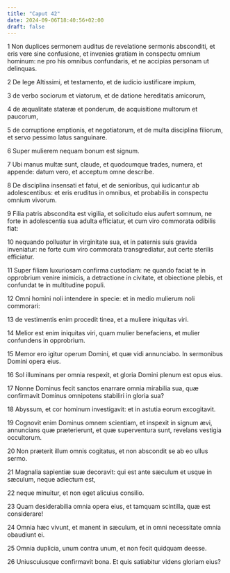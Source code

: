```yaml
---
title: "Caput 42"
date: 2024-09-06T18:40:56+02:00
draft: false
---
```




1 Non duplices sermonem auditus de revelatione sermonis absconditi, et eris vere sine confusione, et invenies gratiam in conspectu omnium hominum: ne pro his omnibus confundaris, et ne accipias personam ut delinquas.

2 De lege Altissimi, et testamento, et de iudicio iustificare impium,

3 de verbo sociorum et viatorum, et de datione hereditatis amicorum,

4 de æqualitate stateræ et ponderum, de acquisitione multorum et paucorum,

5 de corruptione emptionis, et negotiatorum, et de multa disciplina filiorum, et servo pessimo latus sanguinare.

6 Super mulierem nequam bonum est signum.

7 Ubi manus multæ sunt, claude, et quodcumque trades, numera, et appende: datum vero, et acceptum omne describe.

8 De disciplina insensati et fatui, et de senioribus, qui iudicantur ab adolescentibus: et eris eruditus in omnibus, et probabilis in conspectu omnium vivorum.

9 Filia patris abscondita est vigilia, et solicitudo eius aufert somnum, ne forte in adolescentia sua adulta efficiatur, et cum viro commorata odibilis fiat:

10 nequando polluatur in virginitate sua, et in paternis suis gravida inveniatur: ne forte cum viro commorata transgrediatur, aut certe sterilis efficiatur.

11 Super filiam luxuriosam confirma custodiam: ne quando faciat te in opprobrium venire inimicis, a detractione in civitate, et obiectione plebis, et confundat te in multitudine populi.

12 Omni homini noli intendere in specie: et in medio mulierum noli commorari:

13 de vestimentis enim procedit tinea, et a muliere iniquitas viri.

14 Melior est enim iniquitas viri, quam mulier benefaciens, et mulier confundens in opprobrium.

15 Memor ero igitur operum Domini, et quæ vidi annunciabo. In sermonibus Domini opera eius.

16 Sol illuminans per omnia respexit, et gloria Domini plenum est opus eius.

17 Nonne Dominus fecit sanctos enarrare omnia mirabilia sua, quæ confirmavit Dominus omnipotens stabiliri in gloria sua?

18 Abyssum, et cor hominum investigavit: et in astutia eorum excogitavit.

19 Cognovit enim Dominus omnem scientiam, et inspexit in signum ævi, annuncians quæ præterierunt, et quæ superventura sunt, revelans vestigia occultorum.

20 Non præterit illum omnis cogitatus, et non abscondit se ab eo ullus sermo.

21 Magnalia sapientiæ suæ decoravit: qui est ante sæculum et usque in sæculum, neque adiectum est,

22 neque minuitur, et non eget alicuius consilio.

23 Quam desiderabilia omnia opera eius, et tamquam scintilla, quæ est considerare!

24 Omnia hæc vivunt, et manent in sæculum, et in omni necessitate omnia obaudiunt ei.

25 Omnia duplicia, unum contra unum, et non fecit quidquam deesse.

26 Uniuscuiusque confirmavit bona. Et quis satiabitur videns gloriam eius?

